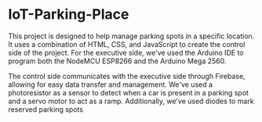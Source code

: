 # IoT-Parking-Place
This project is designed to help manage parking spots in a specific location. It uses a combination of HTML, CSS, and JavaScript to create the control side of the project. For the executive side, we've used the Arduino IDE to program both the NodeMCU ESP8266 and the Arduino Mega 2560.

The control side communicates with the executive side through Firebase, allowing for easy data transfer and management. We've used a photoresistor as a sensor to detect when a car is present in a parking spot and a servo motor to act as a ramp. Additionally, we've used diodes to mark reserved parking spots

